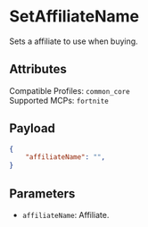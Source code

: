 # SetAffiliateName
Sets a affiliate to use when buying.

## Attributes
Compatible Profiles: `common_core`  
Supported MCPs: `fortnite`

## Payload
```json
{
    "affiliateName": "",
}
```

## Parameters
- `affiliateName`: Affiliate.
